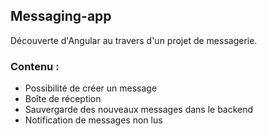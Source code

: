 ## Messaging-app

Découverte d'Angular au travers d'un projet de messagerie.

### Contenu :
- Possibilité de créer un message
- Boîte de réception
- Sauvergarde des nouveaux messages dans le backend
- Notification de messages non lus
